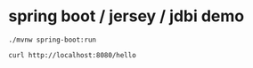 # spring boot / jersey / jdbi demo

```
./mvnw spring-boot:run
```

```
curl http://localhost:8080/hello
```

